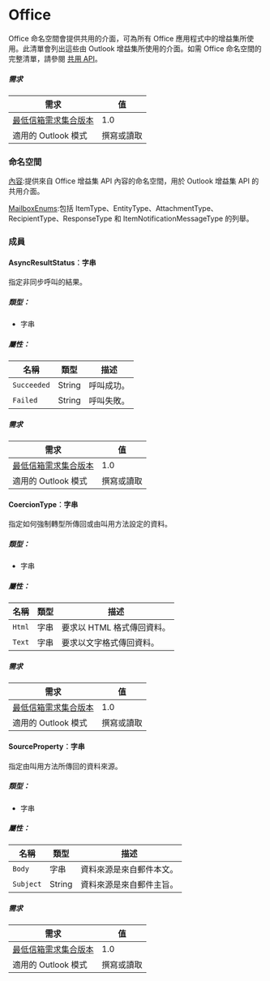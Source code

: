  

# Office

Office 命名空間會提供共用的介面，可為所有 Office 應用程式中的增益集所使用。此清單會列出這些由 Outlook 增益集所使用的介面。如需 Office 命名空間的完整清單，請參閱 [共用 API](../shared/shared-api.md)。

##### 需求

|需求| 值|
|---|---|
|[最低信箱需求集合版本](./tutorial-api-requirement-sets.md)| 1.0|
|適用的 Outlook 模式| 撰寫或讀取|

### 命名空間

[內容](Office.context.md):提供來自 Office 增益集 API 內容的命名空間，用於 Outlook 增益集 API 的共用介面。

[MailboxEnums](Office.MailboxEnums.md):包括 ItemType、EntityType、AttachmentType、RecipientType、ResponseType 和 ItemNotificationMessageType 的列舉。

### 成員

####  AsyncResultStatus︰字串

指定非同步呼叫的結果。

##### 類型：

*   字串

##### 屬性：

|名稱| 類型	| 描述|
|---|---|---|
|`Succeeded`| String|呼叫成功。|
|`Failed`| String|呼叫失敗。|

##### 需求

|需求| 值|
|---|---|
|[最低信箱需求集合版本](./tutorial-api-requirement-sets.md)| 1.0|
|適用的 Outlook 模式| 撰寫或讀取|
####  CoercionType︰字串

指定如何強制轉型所傳回或由叫用方法設定的資料。

##### 類型：

*   字串

##### 屬性：

|名稱| 類型	| 描述|
|---|---|---|
|`Html`| 字串|要求以 HTML 格式傳回資料。|
|`Text`| 字串|要求以文字格式傳回資料。|

##### 需求

|需求| 值|
|---|---|
|[最低信箱需求集合版本](./tutorial-api-requirement-sets.md)| 1.0|
|適用的 Outlook 模式| 撰寫或讀取|
####  SourceProperty︰字串

指定由叫用方法所傳回的資料來源。

##### 類型：

*   字串

##### 屬性：

|名稱| 類型	| 描述|
|---|---|---|
|`Body`| 字串|資料來源是來自郵件本文。|
|`Subject`| String|資料來源是來自郵件主旨。|

##### 需求

|需求| 值|
|---|---|
|[最低信箱需求集合版本](./tutorial-api-requirement-sets.md)| 1.0|
|適用的 Outlook 模式| 撰寫或讀取|
